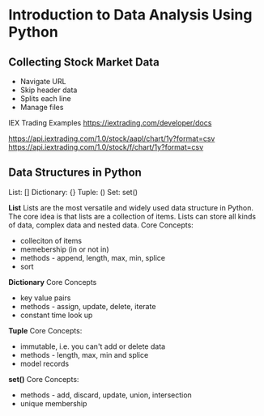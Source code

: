 # Introduction to Data Analysis Using Python

## Collecting Stock Market Data
- Navigate URL
- Skip header data
- Splits each line
- Manage files

IEX Trading Examples
https://iextrading.com/developer/docs

https://api.iextrading.com/1.0/stock/aapl/chart/1y?format=csv
https://api.iextrading.com/1.0/stock/f/chart/1y?format=csv

## Data Structures in Python
List: []
Dictionary: {}
Tuple: ()
Set: set()

**List**
Lists are the most versatile and widely used data structure in Python. The core idea is that lists are a collection of items. Lists can store all kinds of data, complex data and nested data.
Core Concepts:
- colleciton of items
- memebership (in or not in)
- methods - append, length, max, min, splice
- sort

**Dictionary**
Core Concepts
- key value pairs
- methods - assign, update, delete, iterate
- constant time look up

**Tuple**
Core Concepts:
- immutable, i.e. you can't add or delete data
- methods - length, max, min and splice
- model records

**set()**
Core Concepts:
- methods - add, discard, update, union, intersection
- unique membership

